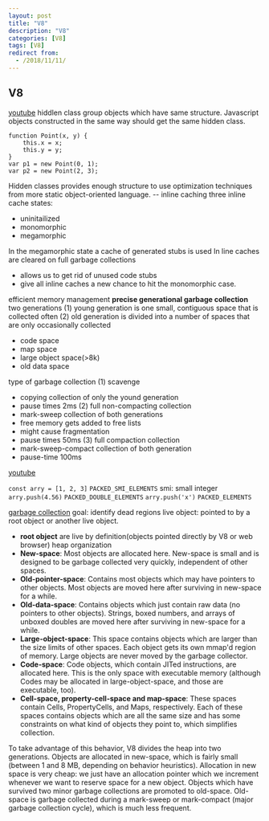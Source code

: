 ```yaml
---
layout: post
title: "V8"
description: "V8"
categories: [V8]
tags: [V8]
redirect from:
  - /2018/11/11/
---
```


## V8
[youtube](https://www.youtube.com/watch?v=FrufJFBSoQY)
hiddlen class group objects which have same structure. 
Javascript objects constructed in the same way should get the same hidden class. 
```
function Point(x, y) {
	this.x = x;
	this.y = y;
}
var p1 = new Point(0, 1);
var p2 = new Point(2, 3);
```
Hidden classes provides enough structure to use optimization techniques from more static object-oriented language.  -- inline caching
three inline cache states:
- uninitailized
- monomorphic
- megamorphic

In the megamorphic state a cache of generated stubs is used
In line caches are cleared on full garbage collections
- allows us to get rid of unused code stubs
- give all inline caches a new chance to hit the monomorphic case. 

efficient memory management
**precise generational garbage collection**
two generations
(1) young generation is one small, contiguous space that is collected often
(2) old generation is divided into a number of spaces that are only occasionally collected
- code space
- map space
- large object space(>8k)
- old data space

type of garbage collection
(1) scavenge
- copying collection of only the yound generation
- pause times 2ms
(2) full non-compacting collection
- mark-sweep collection of both generations
- free memory gets added to free lists
- might cause fragmentation
- pause times 50ms
(3) full compaction collection 
- mark-sweep-compact collection of both generation
- pause-time 100ms

[youtube](https://www.youtube.com/watch?v=HULaOA5oJMY&index=55&list=PL65pp6Tpk692lL85jvoOAT_e9Yuzz_nwA)

`const arry = [1, 2, 3]`
`PACKED_SMI_ELEMENTS`
smi: small integer
`arry.push(4.56)`
`PACKED_DOUBLE_ELEMENTS`
`arry.push('x')`
`PACKED_ELEMENTS`

[garbage collection](http://www.jayconrod.com/posts/55/a-tour-of-v8-garbage-collection)
goal: identify dead regions
live object: pointed to by a root object or another live object. 

- **root object** are live by definition(objects pointed directly by V8 or web browser)
heap organization
- **New-space**: Most objects are allocated here. New-space is small and is designed to be garbage collected very quickly, independent of other spaces.
- **Old-pointer-space**: Contains most objects which may have pointers to other objects. Most objects are moved here after surviving in new-space for a while.
- **Old-data-space**: Contains objects which just contain raw data (no pointers to other objects). Strings, boxed numbers, and arrays of unboxed doubles are moved here after surviving in new-space for a while.
- **Large-object-space**: This space contains objects which are larger than the size limits of other spaces. Each object gets its own mmap'd region of memory. Large objects are never moved by the garbage collector.
- **Code-space**: Code objects, which contain JITed instructions, are allocated here. This is the only space with executable memory (although Codes may be allocated in large-object-space, and those are executable, too).
- **Cell-space, property-cell-space and map-space**: These spaces contain Cells, PropertyCells, and Maps, respectively. Each of these spaces contains objects which are all the same size and has some constraints on what kind of objects they point to, which simplifies collection.

 To take advantage of this behavior, V8 divides the heap into two generations. Objects are allocated in new-space, which is fairly small (between 1 and 8 MB, depending on behavior heuristics). Allocation in new space is very cheap: we just have an allocation pointer which we increment whenever we want to reserve space for a new object.
 Objects which have survived two minor garbage collections are promoted to old-space. Old-space is garbage collected during a mark-sweep or mark-compact (major garbage collection cycle), which is much less frequent.